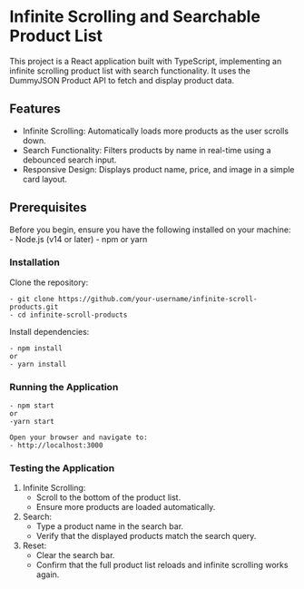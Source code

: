 # Infinite Scrolling and Searchable Product List

This project is a React application built with TypeScript, implementing an infinite scrolling product list with search functionality. It uses the DummyJSON Product API to fetch and display product data.

## Features

- Infinite Scrolling: Automatically loads more products as the user scrolls down.
- Search Functionality: Filters products by name in real-time using a debounced search input.
- Responsive Design: Displays product name, price, and image in a simple card layout.

## Prerequisites

Before you begin, ensure you have the following installed on your machine:
    - Node.js (v14 or later)
    - npm or yarn

### Installation

Clone the repository:

    - git clone https://github.com/your-username/infinite-scroll-products.git
    - cd infinite-scroll-products
Install dependencies:

    - npm install
    or
    - yarn install

### Running the Application

    - npm start
    or
    -yarn start

    Open your browser and navigate to:
    - http://localhost:3000

### Testing the Application

1. Infinite Scrolling:
    - Scroll to the bottom of the product list.
    - Ensure more products are loaded automatically.
2. Search:
    - Type a product name in the search bar.
    - Verify that the displayed products match the search query.
3. Reset:
    - Clear the search bar.
    - Confirm that the full product list reloads and infinite scrolling works again.


